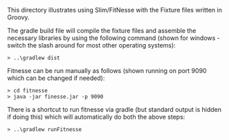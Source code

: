 This directory illustrates using Slim/FitNesse with the Fixture files written in Groovy.

The gradle build file will compile the fixture files and assemble the necessary libraries by using the
following command (shown for windows - switch the slash around for most other operating systems):

    > ..\gradlew dist

Fitnesse can be run manually as follows (shown running on port 9090 which can be changed if needed):

    > cd fitnesse
    > java -jar finesse.jar -p 9090

There is a shortcut to run fitnesse via gradle (but standard output is hidden if doing this)
which will automatically do both the above steps:

    > ..\gradlew runFitnesse
